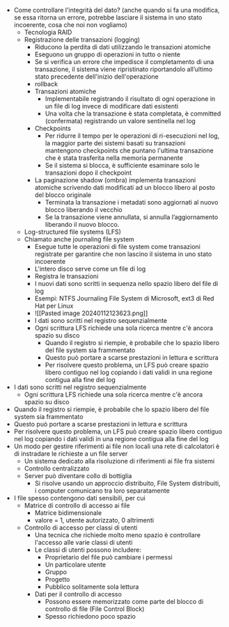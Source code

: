 - Come controllare l'integrità del dato? (anche quando si fa una modifica, se essa ritorna un errore, potrebbe lasciare il sistema in uno stato incoerente, cosa che noi non vogliamo)
	- Tecnologia RAID
	- Registrazione delle transazioni (logging)
		- Riducono la perdita di dati utilizzando le transazioni atomiche 
		- Eseguono un gruppo di operazioni in tutto o niente 
		- Se si verifica un errore che impedisce il completamento di una transazione, il sistema viene ripristinato riportandolo all’ultimo stato precedente dell'inizio dell'operazione 
		- rollback
		- Transazioni atomiche 
			- Implementabile registrando il risultato di ogni operazione in un file di log invece di modificare dati esistenti 
			- Una volta che la transazione è stata completata, è committed (confermata) registrando un valore sentinella nel log 
		- Checkpoints 
			- Per ridurre il tempo per le operazioni di ri-esecuzioni nel log, la maggior parte dei sistemi basati su transazioni mantengono checkpoints che puntano l'ultima transazione che è stata trasferita nella memoria permanente 
			- Se il sistema si blocca, è sufficiente esaminare solo le transazioni dopo il checkpoint 
		- La paginazione shadow (ombra) implementa transazioni atomiche scrivendo dati modificati ad un blocco libero al posto del blocco originale 
			- Terminata la transazione i metadati sono aggiornati al nuovo blocco liberando il vecchio 
			- Se la transazione viene annullata, si annulla l’aggiornamento liberando il nuovo blocco.
	- Log-structured file systems (LFS) 
	- Chiamato anche journaling file system 
		- Esegue tutte le operazioni di file system come transazioni registrate per garantire che non lascino il sistema in uno stato incoerente 
		- L'intero disco serve come un file di log 
		- Registra le transazioni 
		- I nuovi dati sono scritti in sequenza nello spazio libero del file di log 
		- Esempi: NTFS Journaling File System di Microsoft, ext3 di Red Hat per Linux
		- ![[Pasted image 20240112123623.png]]
		- I dati sono scritti nel registro sequenzialmente 
		- Ogni scrittura LFS richiede una sola ricerca mentre c'è ancora spazio su disco 
			- Quando il registro si riempie, è probabile che lo spazio libero del file system sia frammentato 
			- Questo può portare a scarse prestazioni in lettura e scrittura 
			- Per risolvere questo problema, un LFS può creare spazio libero contiguo nel log copiando i dati validi in una regione contigua alla fine del log
- I dati sono scritti nel registro sequenzialmente 
	- Ogni scrittura LFS richiede una sola ricerca mentre c'è ancora spazio su disco 
- Quando il registro si riempie, è probabile che lo spazio libero del file system sia frammentato 
- Questo può portare a scarse prestazioni in lettura e scrittura 
- Per risolvere questo problema, un LFS può creare spazio libero contiguo nel log copiando i dati validi in una regione contigua alla fine del log
- Un modo per gestire riferimenti ai file non locali una rete di calcolatori è di instradare le richieste a un file server
	- Un sistema dedicato alla risoluzione di riferimenti ai file fra sistemi 
	- Controllo centralizzato
	- Server può diventare collo di bottiglia
		- Si risolve usando un approccio distribuito, File System distribuiti, i computer comunicano tra loro separatamente
- I file spesso contengono dati sensibili, per cui
	- Matrice di controllo di accesso ai file
		- Matrice bidimensionale
		- valore = 1, utente autorizzato, 0 altrimenti
	- Controllo di accesso per classi di utenti
		- Una tecnica che richiede molto meno spazio è controllare l'accesso alle varie classi di utenti 
		- Le classi di utenti possono includere: 
			- Proprietario del file può cambiare i permessi 
			- Un particolare utente 
			- Gruppo 
			- Progetto 
			- Pubblico solitamente sola lettura 
		- Dati per il controllo di accesso 
			- Possono essere memorizzato come parte del blocco di controllo di file (File Control Block) 
			- Spesso richiedono poco spazio
